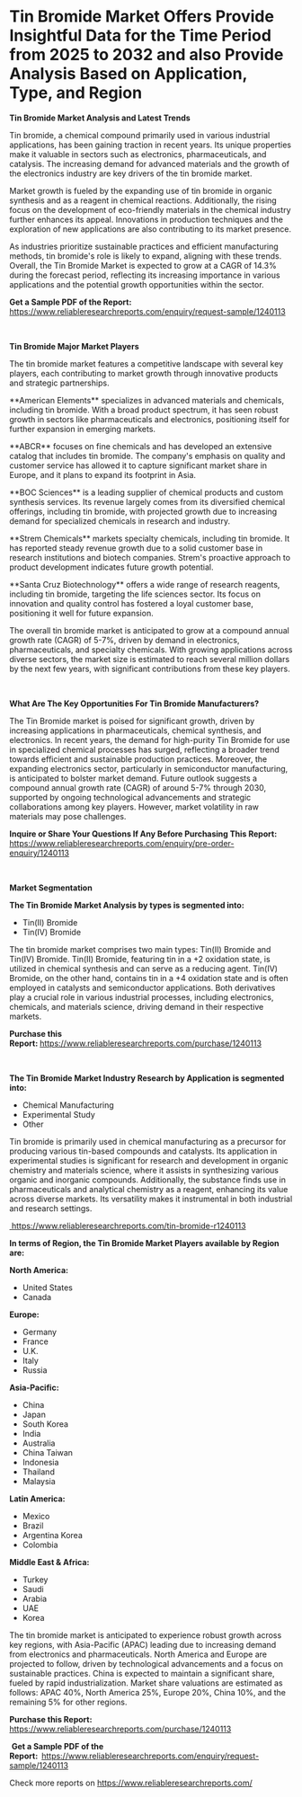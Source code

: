 <p><h1>Tin Bromide Market Offers Provide Insightful Data for the Time Period from 2025 to 2032 and also Provide Analysis Based on Application, Type, and Region</h1></p><p><strong>Tin Bromide Market Analysis and Latest Trends</strong></p>
<p><p>Tin bromide, a chemical compound primarily used in various industrial applications, has been gaining traction in recent years. Its unique properties make it valuable in sectors such as electronics, pharmaceuticals, and catalysis. The increasing demand for advanced materials and the growth of the electronics industry are key drivers of the tin bromide market.</p><p>Market growth is fueled by the expanding use of tin bromide in organic synthesis and as a reagent in chemical reactions. Additionally, the rising focus on the development of eco-friendly materials in the chemical industry further enhances its appeal. Innovations in production techniques and the exploration of new applications are also contributing to its market presence.</p><p>As industries prioritize sustainable practices and efficient manufacturing methods, tin bromide's role is likely to expand, aligning with these trends. Overall, the Tin Bromide Market is expected to grow at a CAGR of 14.3% during the forecast period, reflecting its increasing importance in various applications and the potential growth opportunities within the sector.</p></p>
<p><strong>Get a Sample PDF of the Report:&nbsp;</strong> <a href="https://www.reliableresearchreports.com/enquiry/request-sample/1240113?utm_campaign=3362&utm_medium=2&utm_source=Github&utm_content=ia&utm_term=02042025&utm_id=tin-bromide">https://www.reliableresearchreports.com/enquiry/request-sample/1240113</a></p>
<p>&nbsp;</p>
<p><strong>Tin Bromide Major Market Players</strong></p>
<p><p>The tin bromide market features a competitive landscape with several key players, each contributing to market growth through innovative products and strategic partnerships. </p><p>**American Elements** specializes in advanced materials and chemicals, including tin bromide. With a broad product spectrum, it has seen robust growth in sectors like pharmaceuticals and electronics, positioning itself for further expansion in emerging markets. </p><p>**ABCR** focuses on fine chemicals and has developed an extensive catalog that includes tin bromide. The company's emphasis on quality and customer service has allowed it to capture significant market share in Europe, and it plans to expand its footprint in Asia.</p><p>**BOC Sciences** is a leading supplier of chemical products and custom synthesis services. Its revenue largely comes from its diversified chemical offerings, including tin bromide, with projected growth due to increasing demand for specialized chemicals in research and industry.</p><p>**Strem Chemicals** markets specialty chemicals, including tin bromide. It has reported steady revenue growth due to a solid customer base in research institutions and biotech companies. Strem's proactive approach to product development indicates future growth potential.</p><p>**Santa Cruz Biotechnology** offers a wide range of research reagents, including tin bromide, targeting the life sciences sector. Its focus on innovation and quality control has fostered a loyal customer base, positioning it well for future expansion.</p><p>The overall tin bromide market is anticipated to grow at a compound annual growth rate (CAGR) of 5-7%, driven by demand in electronics, pharmaceuticals, and specialty chemicals. With growing applications across diverse sectors, the market size is estimated to reach several million dollars by the next few years, with significant contributions from these key players.</p></p>
<p>&nbsp;</p>
<p><strong>What Are The Key Opportunities For Tin Bromide Manufacturers?</strong></p>
<p><p>The Tin Bromide market is poised for significant growth, driven by increasing applications in pharmaceuticals, chemical synthesis, and electronics. In recent years, the demand for high-purity Tin Bromide for use in specialized chemical processes has surged, reflecting a broader trend towards efficient and sustainable production practices. Moreover, the expanding electronics sector, particularly in semiconductor manufacturing, is anticipated to bolster market demand. Future outlook suggests a compound annual growth rate (CAGR) of around 5-7% through 2030, supported by ongoing technological advancements and strategic collaborations among key players. However, market volatility in raw materials may pose challenges.</p></p>
<p><strong>Inquire or Share Your Questions If Any Before Purchasing This Report:</strong> <a href="https://www.reliableresearchreports.com/enquiry/pre-order-enquiry/1240113?utm_campaign=3362&utm_medium=2&utm_source=Github&utm_content=ia&utm_term=02042025&utm_id=tin-bromide">https://www.reliableresearchreports.com/enquiry/pre-order-enquiry/1240113</a></p>
<p>&nbsp;</p>
<p><strong>Market Segmentation</strong></p>
<p><strong>The Tin Bromide Market Analysis by types is segmented into:</strong></p>
<p><ul><li>Tin(II) Bromide</li><li>Tin(IV) Bromide</li></ul></p>
<p><p>The tin bromide market comprises two main types: Tin(II) Bromide and Tin(IV) Bromide. Tin(II) Bromide, featuring tin in a +2 oxidation state, is utilized in chemical synthesis and can serve as a reducing agent. Tin(IV) Bromide, on the other hand, contains tin in a +4 oxidation state and is often employed in catalysts and semiconductor applications. Both derivatives play a crucial role in various industrial processes, including electronics, chemicals, and materials science, driving demand in their respective markets.</p></p>
<p><strong>Purchase this Report:&nbsp;</strong><a href="https://www.reliableresearchreports.com/purchase/1240113?utm_campaign=3362&utm_medium=2&utm_source=Github&utm_content=ia&utm_term=02042025&utm_id=tin-bromide">https://www.reliableresearchreports.com/purchase/1240113</a></p>
<p>&nbsp;</p>
<p><strong>The Tin Bromide Market Industry Research by Application is segmented into:</strong></p>
<p><ul><li>Chemical Manufacturing</li><li>Experimental Study</li><li>Other</li></ul></p>
<p><p>Tin bromide is primarily used in chemical manufacturing as a precursor for producing various tin-based compounds and catalysts. Its application in experimental studies is significant for research and development in organic chemistry and materials science, where it assists in synthesizing various organic and inorganic compounds. Additionally, the substance finds use in pharmaceuticals and analytical chemistry as a reagent, enhancing its value across diverse markets. Its versatility makes it instrumental in both industrial and research settings.</p></p>
<p><a href="https://www.reliableresearchreports.com/tin-bromide-r1240113?utm_campaign=3362&utm_medium=2&utm_source=Github&utm_content=ia&utm_term=02042025&utm_id=tin-bromide">&nbsp;https://www.reliableresearchreports.com/tin-bromide-r1240113</a></p>
<p><strong>In terms of Region, the Tin Bromide Market Players available by Region are:</strong></p>
<p>
    <p> <strong> North America: </strong>
        <ul>
            <li>United States</li>
            <li>Canada</li>
        </ul>
        </p> 
    <p> <strong> Europe: </strong>
        <ul>
            <li>Germany</li>
            <li>France</li>
            <li>U.K.</li>
            <li>Italy</li>
            <li>Russia</li>
        </ul>
        </p> 
    <p> <strong> Asia-Pacific: </strong>
        <ul>
            <li>China</li>
            <li>Japan</li>
            <li>South Korea</li>
            <li>India</li>
            <li>Australia</li>
            <li>China Taiwan</li>
            <li>Indonesia</li>
            <li>Thailand</li>
            <li>Malaysia</li>
        </ul>
        </p> 
    <p> <strong> Latin America: </strong>
        <ul>
            <li>Mexico</li>
            <li>Brazil</li>
            <li>Argentina Korea</li>
            <li>Colombia</li>
        </ul>
        </p> 
    <p> <strong> Middle East & Africa: </strong>
        <ul>
            <li>Turkey</li>
            <li>Saudi</li>
            <li>Arabia</li>
            <li>UAE</li>
            <li>Korea</li>
        </ul>
    </p>
    </p>
<p><p>The tin bromide market is anticipated to experience robust growth across key regions, with Asia-Pacific (APAC) leading due to increasing demand from electronics and pharmaceuticals. North America and Europe are projected to follow, driven by technological advancements and a focus on sustainable practices. China is expected to maintain a significant share, fueled by rapid industrialization. Market share valuations are estimated as follows: APAC 40%, North America 25%, Europe 20%, China 10%, and the remaining 5% for other regions.</p></p>
<p><strong>Purchase this Report: </strong><a href="https://www.reliableresearchreports.com/purchase/1240113?utm_campaign=3362&utm_medium=2&utm_source=Github&utm_content=ia&utm_term=02042025&utm_id=tin-bromide">https://www.reliableresearchreports.com/purchase/1240113</a></p>
<p>&nbsp;<strong>Get a Sample PDF of the Report:&nbsp;&nbsp;</strong><a href="https://www.reliableresearchreports.com/enquiry/request-sample/1240113?utm_campaign=3362&utm_medium=2&utm_source=Github&utm_content=ia&utm_term=02042025&utm_id=tin-bromide">https://www.reliableresearchreports.com/enquiry/request-sample/1240113</a></p>
<p><strong></strong></p>
<p>Check more reports on <a href="https://www.reliableresearchreports.com/?utm_campaign=3362&utm_medium=2&utm_source=Github&utm_content=ia&utm_term=02042025&utm_id=tin-bromide">https://www.reliableresearchreports.com/</a></p>